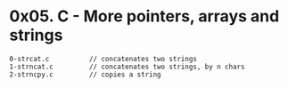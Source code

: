 # 0x05. C - More pointers, arrays and strings

```
0-strcat.c          // concatenates two strings
1-strncat.c         // concatenates two strings, by n chars
2-strncpy.c         // copies a string
```
